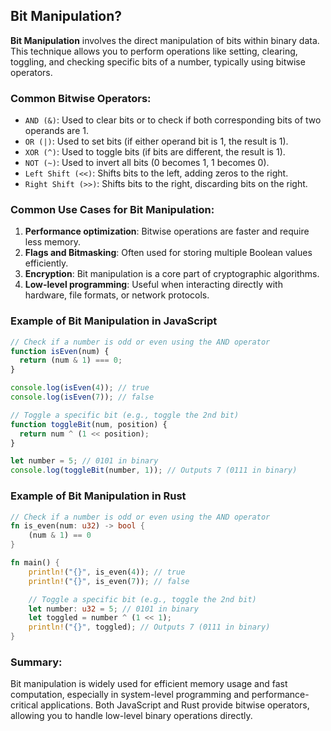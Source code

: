 ## Bit Manipulation?

**Bit Manipulation** involves the direct manipulation of bits within binary data. This technique allows you to perform operations like setting, clearing, toggling, and checking specific bits of a number, typically using bitwise operators.

### Common Bitwise Operators:

- `AND (&)`: Used to clear bits or to check if both corresponding bits of two operands are 1.
- `OR (|)`: Used to set bits (if either operand bit is 1, the result is 1).
- `XOR (^)`: Used to toggle bits (if bits are different, the result is 1).
- `NOT (~)`: Used to invert all bits (0 becomes 1, 1 becomes 0).
- `Left Shift (<<)`: Shifts bits to the left, adding zeros to the right.
- `Right Shift (>>)`: Shifts bits to the right, discarding bits on the right.

### Common Use Cases for Bit Manipulation:

1. **Performance optimization**: Bitwise operations are faster and require less memory.
2. **Flags and Bitmasking**: Often used for storing multiple Boolean values efficiently.
3. **Encryption**: Bit manipulation is a core part of cryptographic algorithms.
4. **Low-level programming**: Useful when interacting directly with hardware, file formats, or network protocols.

### Example of Bit Manipulation in JavaScript

```javascript
// Check if a number is odd or even using the AND operator
function isEven(num) {
  return (num & 1) === 0;
}

console.log(isEven(4)); // true
console.log(isEven(7)); // false

// Toggle a specific bit (e.g., toggle the 2nd bit)
function toggleBit(num, position) {
  return num ^ (1 << position);
}

let number = 5; // 0101 in binary
console.log(toggleBit(number, 1)); // Outputs 7 (0111 in binary)
```

### Example of Bit Manipulation in Rust

```rust
// Check if a number is odd or even using the AND operator
fn is_even(num: u32) -> bool {
    (num & 1) == 0
}

fn main() {
    println!("{}", is_even(4)); // true
    println!("{}", is_even(7)); // false

    // Toggle a specific bit (e.g., toggle the 2nd bit)
    let number: u32 = 5; // 0101 in binary
    let toggled = number ^ (1 << 1);
    println!("{}", toggled); // Outputs 7 (0111 in binary)
}
```

### Summary:

Bit manipulation is widely used for efficient memory usage and fast computation, especially in system-level programming and performance-critical applications. Both JavaScript and Rust provide bitwise operators, allowing you to handle low-level binary operations directly.
